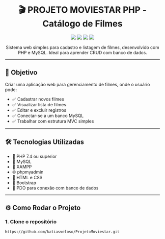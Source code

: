 <h1 align="center">🎬 PROJETO MOVIESTAR PHP - Catálogo de Filmes</h1>

<p align="center">
  <img src="https://img.shields.io/badge/PHP-7.4+-blue?style=for-the-badge" />
  <img src="https://img.shields.io/badge/MySQL-8.0+-orange?style=for-the-badge" />
  <img src="https://img.shields.io/badge/XAMPP+-red?style=for-the-badge" />
  <img src="https://img.shields.io/badge/Status-Em%20Desenvolvimento-yellow?style=for-the-badge" />
    
</p>

<p align="center">
  Sistema web simples para cadastro e listagem de filmes, desenvolvido com PHP e MySQL. Ideal para aprender CRUD com banco de dados.
</p>

---

## 🎯 Objetivo

Criar uma aplicação web para gerenciamento de filmes, onde o usuário pode:

- ✅ Cadastrar novos filmes
- ✅ Visualizar lista de filmes
- ✅ Editar e excluir registros
- ✅ Conectar-se a um banco MySQL
- ✅ Trabalhar com estrutura MVC simples

---

## 🛠 Tecnologias Utilizadas

- 🐘 PHP 7.4 ou superior
- 🐬 MySQL
- 🎨 XAMPP
- 🌐 phpmyadmin
- 🔹 HTML e CSS
- 🎯 Bootstrap
- 🔀 PDO para conexão  com banco de dados

---

## ⚙️ Como Rodar o Projeto

### 1. Clone o repositório

```bash
https://github.com/katiasveloso/ProjetoMoviestar.git
